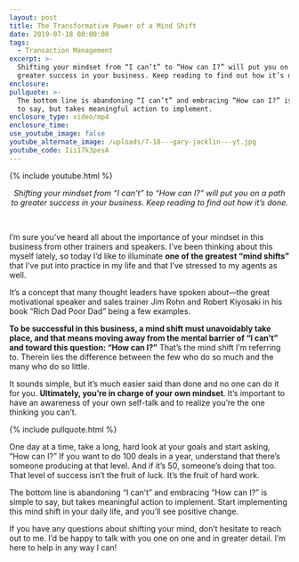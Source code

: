 ```yaml
---
layout: post
title: The Transformative Power of a Mind Shift
date: 2019-07-18 00:00:00
tags:
  - Transaction Management
excerpt: >-
  Shifting your mindset from “I can’t” to “How can I?” will put you on a path to
  greater success in your business. Keep reading to find out how it’s done.
enclosure:
pullquote: >-
  The bottom line is abandoning “I can’t” and embracing “How can I?” is simple
  to say, but takes meaningful action to implement.
enclosure_type: video/mp4
enclosure_time:
use_youtube_image: false
youtube_alternate_image: /uploads/7-18---gary-jacklin---yt.jpg
youtube_code: Iii17k3pesA
---
```


{% include youtube.html %}

<center><em>Shifting your mindset from &ldquo;I can&rsquo;t&rdquo; to &ldquo;How can I?&rdquo; will put you on a path to greater success in your business. Keep reading to find out how it&rsquo;s done.</em></center>

&nbsp;

I’m sure you’ve heard all about the importance of your mindset in this business from other trainers and speakers. I’ve been thinking about this myself lately, so today I’d like to illuminate **one of the greatest “mind shifts”** that I’ve put into practice in my life and that I’ve stressed to my agents as well.

It’s a concept that many thought leaders have spoken about—the great motivational speaker and sales trainer Jim Rohn and Robert Kiyosaki in his book “Rich Dad Poor Dad” being a few examples.

**To be successful in this business, a mind shift must unavoidably take place, and that means moving away from the mental barrier of “I can’t” and toward this question: “How can I?”** That’s the mind shift I’m referring to. Therein lies the difference between the few who do so much and the many who do so little.

It sounds simple, but it’s much easier said than done and no one can do it for you. **Ultimately, you’re in charge of your own mindset**. It’s important to have an awareness of your own self-talk and to realize you’re the one thinking you can’t.

{% include pullquote.html %}

One day at a time, take a long, hard look at your goals and start asking, “How can I?” If you want to do 100 deals in a year, understand that there’s someone producing at that level. And if it’s 50, someone’s doing that too. That level of success isn’t the fruit of luck. It’s the fruit of hard work.

The bottom line is abandoning “I can’t” and embracing “How can I?” is simple to say, but takes meaningful action to implement. Start implementing this mind shift in your daily life, and you’ll see positive change.

If you have any questions about shifting your mind, don’t hesitate to reach out to me. I’d be happy to talk with you one on one and in greater detail. I’m here to help in any way I can\!